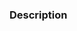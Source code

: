 <!-- Hello! Thanks for submitting a PR! To help make things go a bit more
     smoothly, we would appreciate it if you follow this template. -->

### Description

<!-- Good things to put here include:
       - reasons for the change (please link any relevant issues!),
       - any noteworthy choices to be aware of,
       - or what the problem resolved here looked like. -->

<!-- Just as a reminder, everyone in all conda org spaces (including PRs)
     must follow the Conda Org Code of Conduct (link below).

     If you are contributing content to parts of the website that are not
     the blog, remember that this content is not meant to prioritize any
     single tool, project, company or organization. The blog is a place
     where we are allowed to be more opinionated and promote these things.

     Finally, once again, thanks for your time and effort. If you have any
     feedback in regard to your experience contributing here, please
     let us know!

     Helpful links:
       - Conda Org COC: https://github.com/conda-incubator/governance/blob/main/CODE_OF_CONDUCT.md
       - Contributing docs: ../blob/main/CONTRIBUTING.md -->